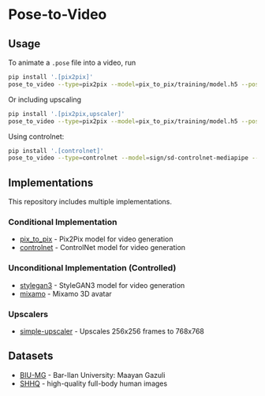 # Pose-to-Video

## Usage

To animate a `.pose` file into a video, run

```bash
pip install '.[pix2pix]'
pose_to_video --type=pix2pix --model=pix_to_pix/training/model.h5 --pose=assets/testing-reduced.pose --video=sign.mp4
```
Or including upscaling
```bash
pip install '.[pix2pix,upscaler]'
pose_to_video --type=pix2pix --model=pix_to_pix/training/model.h5 --pose=assets/testing-reduced.pose --video=sign.mp4 --upscale
```

Using controlnet:
```bash
pip install '.[controlnet]'
pose_to_video --type=controlnet --model=sign/sd-controlnet-mediapipe --pose=assets/testing-reduced.pose --video=sign.mp4
```

## Implementations

This repository includes multiple implementations.

### Conditional Implementation

- [pix_to_pix](pose_to_video/conditional/pix_to_pix) - Pix2Pix model for video generation
- [controlnet](pose_to_video/conditional/controlnet) - ControlNet model for video generation

### Unconditional Implementation (Controlled)

- [stylegan3](pose_to_video/unconditional/stylegan3) - StyleGAN3 model for video generation
- [mixamo](pose_to_video/unconditional/mixamo) - Mixamo 3D avatar

### Upscalers

- [simple-upscaler](pose_to_video/upscalers/simple) - Upscales 256x256 frames to 768x768

## Datasets

- [BIU-MG](data/BIU-MG) - Bar-Ilan University: Maayan Gazuli
- [SHHQ](data/SHHQ) - high-quality full-body human images

